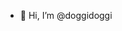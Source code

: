 - 👋 Hi, I’m @doggidoggi

<!---
doggidoggi/doggidoggi is a ✨ special ✨ repository because its `README.md` (this file) appears on your GitHub profile.
You can click the Preview link to take a look at your changes.
--->
